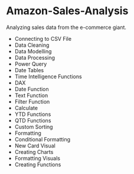 # Amazon-Sales-Analysis
 Analyzing sales data from the e-commerce giant.
- Connecting to CSV File
- Data Cleaning
- Data Modelling
- Data Processing
- Power Query
- Date Tables
- Time Intelligence Functions
- DAX
- Date Function
- Text Function
- Filter Function
- Calculate
- YTD Functions
- QTD Functions
- Custom Sorting
- Formatting
- Conditional Formatting
- New Card Visual
- Creating Charts
- Formatting Visuals
- Creating Functions
